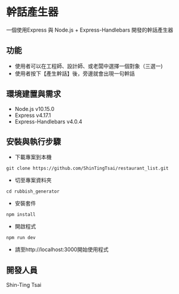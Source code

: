 # 幹話產生器

一個使用Express 與 Node.js + Express-Handlebars 開發的幹話產生器

## 功能

- 使用者可以在工程師、設計師、或老闆中選擇一個對象（三選一)
- 使用者按下【產生幹話】後，旁邊就會出現一句幹話

## 環境建置與需求
- Node.js v10.15.0
- Express v4.17.1
- Express-Handlebars v4.0.4


## 安裝與執行步驟
- 下載專案到本機
```
git clone https://github.com/ShinTingTsai/restaurant_list.git
```
- 切至專案資料夾
```
cd rubbish_generator
```
- 安裝套件
```
npm install
```
- 開啟程式
```
npm run dev
```
- 請至http://localhost:3000開始使用程式


## 開發人員
Shin-Ting Tsai
